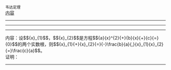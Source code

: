`韦达定理`<br>
<a href="content">内容</a><br>

---

---

---
<a id="content">
内容：设$${x}_{1}$$，$${x}_{2}$$是方程$${a}{x}^{2}{+}{b}{x}{+}{c}{=}{0}$$的两个实数根，则$${x}_{1}{+}{x}_{2}{=}{-}\frac{b}{a}{,}{x}_{1}{x}_{2}{=}\frac{c}{a}$$。<br>
证明：
</a>

---
